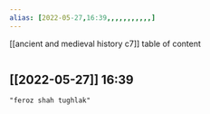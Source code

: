 ```yaml
---
alias: [2022-05-27,16:39,,,,,,,,,,,]
---
```

[[ancient and medieval history c7]]
table of content
```toc
```

[[2022-05-27]] 16:39
- 
```query
"feroz shah tughlak"
```